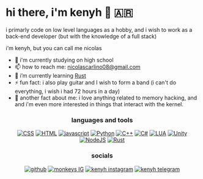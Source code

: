 # hi there, i'm kenyh 👋 🇦🇷
i primarly code on low level languages as a hobby, and i wish to work as a back-end developer (but with the knowledge of a full stack)

i'm kenyh, but you can call me nicolas

- 🏢 i'm currently studying on high school
- 📫 how to reach me: nicolascarlino08@gmail.com
- 🌱 i’m currently learning [Rust](https://www.rust-lang.org/learn)
- ⚡ fun fact: i also play guitar and I wish to form a band (i can't do everything, i wish i had 72 hours in a day)
- 👾 another fact about me: i love anything related to memory hacking, and and i'm even more interested in things that interact with the kernel.


<h3 align="center">languages and tools</h3>
<p align="center">
<a href="https://www.w3schools.com/css" target="_blank" rel="nofollow"><img alt="CSS" src="https://img.shields.io/badge/CSS3-1572B6?style=for-the-badge&logo=css3&logoColor=white" /></a>
<a href="https://www.w3.org/html" target="_blank" rel="nofollow"><img alt="HTML" src="https://img.shields.io/badge/HTML5-E34F26?style=for-the-badge&logo=html5&logoColor=white" /></a>
<a href="https://www.javascript.com/" target="_blank" rel="nofollow"><img alt="javascript" src="https://img.shields.io/badge/JavaScript-323330?style=for-the-badge&logo=javascript&logoColor=F7DF1E" /></a>
<a href="https://www.python.org" target="_blank" rel="nofollow"><img alt="Python" src="https://img.shields.io/badge/Python-3776AB?style=for-the-badge&logo=python&logoColor=white" /></a>
<a href="https://isocpp.org/" target="_blank" rel="nofollow"><img alt="C++" src="https://img.shields.io/badge/C++-%23F5792A.svg?style=for-the-badge&logo=c%2B%2B&logoColor=white" /></a>
<a href="https://docs.microsoft.com/en-us/dotnet/csharp/" target="_blank" rel="nofollow"><img alt="C#" src="https://img.shields.io/badge/C%23-3776AB?style=for-the-badge&logo=csharp&logoColor=white" /></a>
<a href="https://www.lua.org/" target="_blank" rel="nofollow"><img alt="LUA" src="https://img.shields.io/badge/LUA-3999AB?style=for-the-badge&logo=lua&logoColor=white" /></a>
<a href="https://unity.com/" target="_blank" rel="nofollow"><img alt="Unity" src="https://img.shields.io/badge/Unity-black?style=for-the-badge&logo=unity&logoColor=white" /></a>
<a href="https://nodejs.org/" target="_blank" rel="nofollow"><img alt="NodeJS" src="https://img.shields.io/badge/Node-yellow?style=for-the-badge&logo=javascript&logoColor=white" /></a>
<a href="https://www.rust-lang.org/" target="_blank" rel="nofollow"><img alt="Rust" src="https://img.shields.io/badge/Rust-000000?style=for-the-badge&logo=rust&logoColor=white" /></a>

  
<h3 align="center">socials</h3>
<p align="center">
  <a href="https://github.com/knynrv" target="_blank" rel="nofollow"><img alt="github" src="https://img.shields.io/badge/GitHub-100000?style=for-the-badge&logo=github&logoColor=white" /></a>
  <a href="https://www.instagram.com/hermet1ka/" target="_blank" rel="nofollow"><img alt="monkeys IG" src="https://img.shields.io/badge/Instagram-E4405F?style=for-the-badge&logo=instagram&logoColor=white"/></a>
  <a href="https://twitter.com/almafu3rte" target="_blank" rel="nofollow"><img alt="kenyh instagram" src="https://img.shields.io/badge/Twitter-0092FF?style=for-the-badge&logo=twitter&logoColor=white"/></a>
  <a href="https://t.me/zkenyh/" target="_blank" rel="nofollow"><img alt="kenyh telegram" src="https://img.shields.io/badge/Telegram-008FFF?style=for-the-badge&logo=telegram&logoColor=white"/></a>
